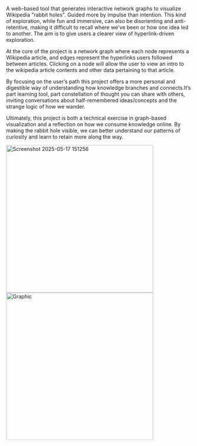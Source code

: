 A web-based tool that generates interactive network graphs to visualize Wikipedia "rabbit holes". Guided more by impulse than intention. This kind of exploration, while fun and immersive, can also be disorienting and anti-retentive, making it difficult to recall where we've been or how one idea led to another. The aim is to give users a clearer view of hyperlink-driven exploration.

At the core of the project is a network graph where each node represents a Wikipedia article, and edges represent the hyperlinks users followed between articles. Clicking on a node will allow the user to view an intro to the wikipedia article contents and other data pertaining to that article.

By focusing on the user’s path this project offers a more personal and digestible way of understanding how knowledge branches and connects.It’s part learning tool, part constellation of thought you can share with others, inviting conversations about half-remembered ideas/concepts  and the strange logic of how we wander.

Ultimately, this project is both a technical exercise in graph-based visualization and a reflection on how we consume knowledge online. By making the rabbit hole visible, we can better understand our patterns of curiosity and learn to retain more along the way.

<img width="400" alt="Screenshot 2025-05-17 151256" src="https://github.com/user-attachments/assets/2ab3c3bb-398d-4cd0-b4a0-e5ba3232f021" />
<img width="400" alt="Graphic" src="https://github.com/user-attachments/assets/a3f8fe52-835c-44d6-a580-b92cdd71d5a5" />
